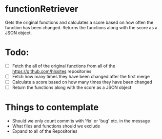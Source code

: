 # functionRetriever
Gets the original functions and calculates a score based on how often the function has been changed. Returns the functions along with the score as a JSON object.

# Todo:
- [ ] Fetch the all of the original functions from all of the https://github.com/hlxsites repositories
- [ ] Fetch how many times they have been changed after the first merge
- [ ] Calculate a score based on how many times they have been changed
- [ ] Return the functions along with the score as a JSON object 

# Things to contemplate 
- Should we only count commits with 'fix' or 'bug' etc. in the message
- What files and functions should we exclude
- Expand to all of the Repositories 

